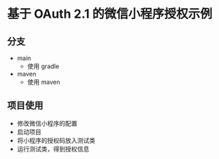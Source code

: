 # 基于 OAuth 2.1 的微信小程序授权示例

## 分支

- main
    - 使用 gradle
- maven
    - 使用 maven

## 项目使用

- 修改微信小程序的配置
- 启动项目
- 将小程序的授权码放入测试类
- 运行测试类，得到授权信息
